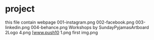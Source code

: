 # project
this file contain webpage
001-instagram.png
002-facebook.png
003-linkedin.png
004-behance.png
Workshops by SundayPyjamasArtboard 2Logo 4.png
[www.push10 1.png
first img.png
